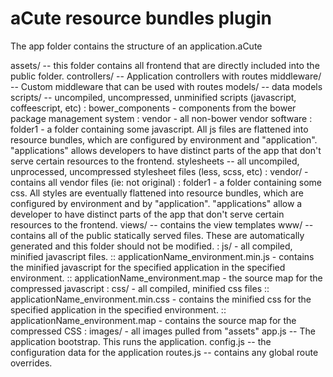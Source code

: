 # aCute resource bundles plugin

The app folder contains the structure of an application.aCute

assets/ -- this folder contains all frontend that are directly included into the public folder.
controllers/ -- Application controllers with routes
middleware/ -- Custom middleware that can be used with routes
models/ -- data models
scripts/ -- uncompiled, uncompressed, unminified scripts (javascript, coffeescript, etc)
    : bower_components - components from the bower package management system
    : vendor - all non-bower vendor software
    : folder1 - a folder containing some javascript.  All js files are flattened into
                resource bundles, which are configured by environment and "application".
                "applications" allows developers to have distinct parts of the app that don't
                serve certain resources to the frontend.
stylesheets -- all uncompiled, unprocessed, uncompressed stylesheet files (less, scss, etc)
    : vendor/ - contains all vendor files (ie: not original)
    : folder1 - a folder containing some css.  All styles are eventually flattened into
                resource bundles, which are configured by environment and by "application".
                "applications" allow a developer to have distinct parts of the app that don't
                serve certain resources to the frontend.
views/ -- contains the view templates
www/ -- contains all of the public statically served files.  These are automatically generated
        and this folder should not be modified.
    : js/ - all compiled, minified javascript files.
    :: applicationName_environment.min.js - contains the minified javascript for the specified application in the specified environment.
    :: applicationName_environment.map - the source map for the compressed javascript
    : css/ - all compiled, minified css files
    :: applicationName_environment.min.css - contains the minified css for the specified application in the specified environment.
    :: applicationName_environment.map - contains the source map for the compressed CSS
    : images/ - all images pulled from "assets"
app.js -- The application bootstrap.  This runs the application.
config.js -- the configuration data for the application
routes.js -- contains any global route overrides.